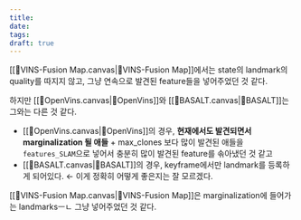```yaml
---
title: 
date: 
tags: 
draft: true
---
```


[[🧩VINS-Fusion Map.canvas|🧩VINS-Fusion Map]]에서는 state의 landmark의 quality를 따지지 않고, 그냥  연속으로 발견된 feature들을 넣어주었던 것 같다.

하지만 [[🧩OpenVins.canvas|🧩OpenVins]]와 [[👑BASALT.canvas|👑BASALT]]는 그와는 다른 것 같다.
- [[🧩OpenVins.canvas|🧩OpenVins]]의 경우, **현재에서도 발견되면서 marginalization 될 애들** + max_clones 보다 많이 발견된 애들을 `features_SLAM`으로 넣어서 충분히 많이 발견된 feature를 솎아냈던 것 같고
- [[👑BASALT.canvas|👑BASALT]]의 경우, keyframe에서만 landmark를 등록하게 되어있다. ← 이게 정확히 어떻게 좋은지는 잘 모르겠다.


[[🧩VINS-Fusion Map.canvas|🧩VINS-Fusion Map]]은 marginalization에 들어가는 landmarksㅡㄴ 그냥 넣어주었던 것 같다.
